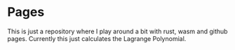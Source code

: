 # Pages

This is just a repository where I play around a bit with rust, wasm and github pages.
Currently this just calculates the Lagrange Polynomial.
